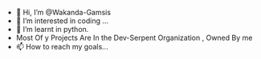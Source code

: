 - 👋 Hi, I’m @Wakanda-Gamsis
- 👀 I’m interested in coding ...
- 🌱 I’m learnt in  python.
- Most Of y Projects Are In the Dev-Serpent Organization , Owned By me
- 📫 How to reach my goals...

<!---
Wakanda-Gamsis/Wakanda-Gamsis is a ✨ special ✨ repository because its `README.md` (this file) appears on your GitHub profile.
You can click the Preview link to take a look at your changes.
--->
